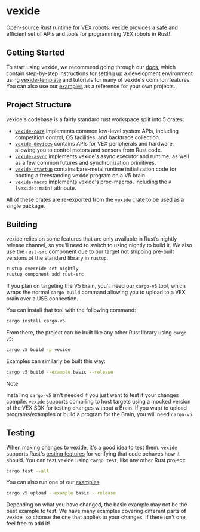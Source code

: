 # vexide

Open-source Rust runtime for VEX robots. vexide provides a safe and efficient set of APIs and tools for programming VEX robots in Rust!

## Getting Started

To start using vexide, we recommend going through our [docs](https://vexide.dev/docs/), which contain step-by-step instructions for setting up a development environment using [vexide-template](https://github.com/vexide/vexide-template) and tutorials for many of vexide's common features. You can also use our [examples](./examples/) as a reference for your own projects.

## Project Structure

vexide's codebase is a fairly standard rust workspace split into 5 crates:

- [`vexide-core`](https://crates.io/crates/vexide_core) implements common low-level system APIs, including competition control, OS facilities, and backtrace collection.
- [`vexide-devices`](https://crates.io/crates/vexide_devices) contains APIs for VEX peripherals and hardware, allowing you to control motors and sensors from Rust code.
- [`vexide-async`](https://crates.io/crates/vexide_async) implements vexide's async executor and runtime, as well as a few common futures and synchronization primitives.
- [`vexide-startup`](https://crates.io/crates/vexide_startup) contains bare-metal runtime initialization code for booting a freestanding vexide program on a V5 brain.
- [`vexide-macro`](https://crates.io/crates/vexide_macro) implements vexide's proc-macros, including the `#[vexide::main]` attribute.

All of these crates are re-exported from the [`vexide`](https://github.com/vexide/vexide/blob/main/packages/vexide/src/lib.rs) crate to be used as a single package.

## Building

vexide relies on some features that are only available in Rust’s nightly release channel, so you’ll need to switch to using nightly to build it. We also use the `rust-src` component due to our target not shipping pre-built versions of the standard library in `rustup`.

```sh
rustup override set nightly
rustup component add rust-src
```

If you plan on targeting the V5 brain, you'll need our `cargo-v5` tool, which wraps the normal `cargo build` command allowing you to upload to a VEX brain over a USB connection.

You can install that tool with the following command:

```sh
cargo install cargo-v5
```

From there, the project can be built like any other Rust library using `cargo v5`:

```sh
cargo v5 build -p vexide
```

Examples can similarly be built this way:

```sh
cargo v5 build --example basic --release
```

> [!NOTE]
> Installing `cargo-v5` isn't needed if you just want to test if your changes compile. `vexide` supports compiling to host targets using a mocked version of the VEX SDK for testing changes without a Brain. If you want to upload programs/examples or build a program for the Brain, you will need `cargo-v5`.

## Testing

When making changes to vexide, it's a good idea to test them. `vexide` supports Rust's [testing features](https://doc.rust-lang.org/book/ch11-01-writing-tests.html) for verifying that code behaves how it should. You can test vexide using `cargo test`, like any other Rust project:

```sh
cargo test --all
```

You can also run one of our [examples](./examples/).

```sh
cargo v5 upload --example basic --release
```

Depending on what you have changed, the basic example may not be the best example to test. We have many examples covering different parts of vexide, so choose the one that applies to your changes. If there isn't one, feel free to add it!
